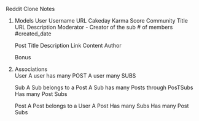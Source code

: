 Reddit Clone Notes
1. Models
    User
        Username
        URL
        Cakeday
        Karma Score
    Community 
        Title
        URL
        Description
        Moderator  - Creator of the sub
        # of members
        #created_date


    Post
        Title
        Description
        Link
        Content
        Author
    
    Bonus


2. Associations  
    User 
     A user has many POST 
     A user many SUBS 

    Sub
    A Sub belongs to a Post 
    A Sub has many Posts through PosTSubs 
      Has many Post Subs

    Post 
    A Post belongs to a User 
    A Post Has many Subs
    Has many Post Subs


